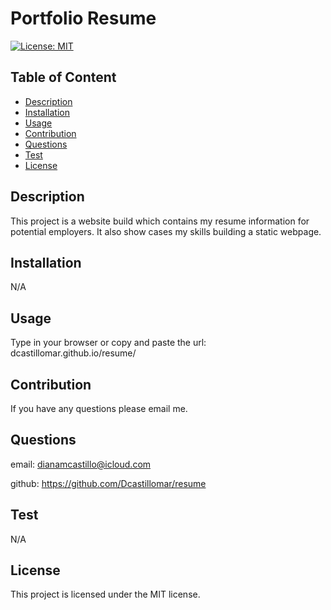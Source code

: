 # Portfolio Resume
  [![License: MIT](https://img.shields.io/badge/License-MIT-yellow.svg)](https://opensource.org/licenses/MIT)
   
  ## Table of Content
  - [Description](#Description)
  - [Installation](#Installation)
  - [Usage](#Usage)
  - [Contribution](#Contribution)
  - [Questions](#Questions)
  - [Test](#Test)
  - [License](#license)


  ## Description
  This project is a website build which contains my resume information for potential employers. It also show cases my skills building a static webpage. 

  ## Installation
  N/A

  ## Usage
  Type in your browser or copy and paste the url: dcastillomar.github.io/resume/

  ## Contribution
  If you have any questions please email me.

  ## Questions
  email: dianamcastillo@icloud.com
  
  github: https://github.com/Dcastillomar/resume

  ## Test 
  N/A

  ## License
    
This project is licensed under the MIT license.